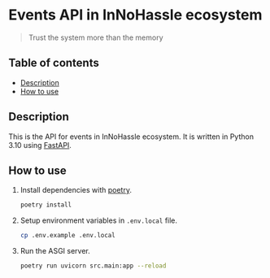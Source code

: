 # Events API in InNoHassle ecosystem

> Trust the system more than the memory

## Table of contents

- [Description](#description)
- [How to use](#how-to-use)

## Description

This is the API for events in InNoHassle ecosystem. It is written in Python 3.10 using [FastAPI](https://fastapi.tiangolo.com/).


## How to use

1. Install dependencies with [poetry](https://python-poetry.org/docs/).
    ```bash
    poetry install
    ```
2. Setup environment variables in `.env.local` file.
    ```bash
    cp .env.example .env.local
    ```
3. Run the ASGI server.
    ```bash
    poetry run uvicorn src.main:app --reload
    ```